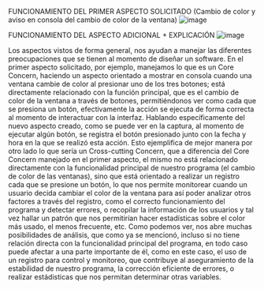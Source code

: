 FUNCIONAMIENTO DEL PRIMER ASPECTO SOLICITADO (Cambio de color y aviso en consola del cambio de color de la ventana)
![image](https://github.com/kathyforero/Tarea01-Aspectos/assets/143484307/87d3daa4-4300-4859-a6e4-41fb417ef6ff)

FUNCIONAMIENTO DEL ASPECTO ADICIONAL + EXPLICACIÓN
![image](https://github.com/kathyforero/Tarea01-Aspectos/assets/143484307/1e3bb560-783b-4e67-b11d-37e8d74c96b3)

Los aspectos vistos de forma general, nos ayudan a manejar las diferentes preocupaciones que se tienen al momento de diseñar un software. En el primer aspecto solicitado, por ejemplo, manejamos lo que es un Core Concern, haciendo un aspecto orientado 
a mostrar en consola cuando una ventana cambie de color al presionar uno de los tres botones; está directamente relacionado con la función principal, que es el cambio de color de la ventana a través de botones, permitiéndonos ver como cada que se presiona un botón,
efectivamente la acción se ejecuta de forma correcta al momento de interactuar con la interfaz.
Hablando específicamente del nuevo aspecto creado, como se puede ver en la captura, al momento de ejecutar algún botón, se registra el botón presionado junto con la fecha y hora en la que se realizó esta acción. Esto ejemplifica de mejor manera por otro lado lo que
sería un Cross-cutting Concern, que a diferencia del Core Concern manejado en el primer aspecto, el mismo no está relacionado directamente con la funcionalidad principal de nuestro programa (el cambio de color de las ventanas), sino que está orientado a realizar un
registro cada que se presione un botón, lo que nos permite monitorear cuando un usuario decida cambiar el color de la ventana para así poder analizar otros factores a través del registro, como el correcto funcionamiento del programa y detectar errores, o recopilar 
la información de los usuarios y tal vez hallar un patrón que nos permitirían hacer estadísticas sobre el color más usado, el menos frecuente, etc. Como podemos ver, nos abre muchas posibilidades de análisis, que como ya se mencionó, incluso si no tiene relación
directa con la funcionalidad principal del programa, en todo caso puede afectar a una parte importante de él, como en este caso, el uso de un registro para control y monitoreo, que contribuye al aseguramiento de la estabilidad de nuestro programa, la corrección
eficiente de errores, o realizar estádisticas que nos permitan determinar otras variables.
